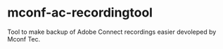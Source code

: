 # mconf-ac-recordingtool
Tool to make backup of Adobe Connect recordings easier devoleped by Mconf Tec. 
